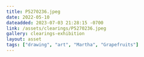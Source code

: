 ```yaml
---
title: P5270236.jpeg
date: 2022-05-10
dateadded: 2023-07-03 21:28:15 -0700
link: /assets/clearings/P5270236.jpeg
gallery: clearings-exhibition
layout: asset
tags: ["drawing", "art", "Martha", "Grapefruits"]
--- 
```

